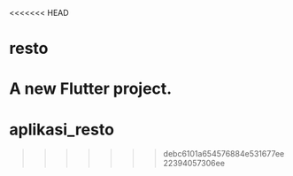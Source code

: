 <<<<<<< HEAD
# resto

A new Flutter project.
=======
# aplikasi_resto
>>>>>>> debc6101a654576884e531677ee22394057306ee
